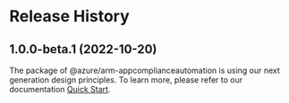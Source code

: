 # Release History
    
## 1.0.0-beta.1 (2022-10-20)

The package of @azure/arm-appcomplianceautomation is using our next generation design principles. To learn more, please refer to our documentation [Quick Start](https://aka.ms/js-track2-quickstart).
